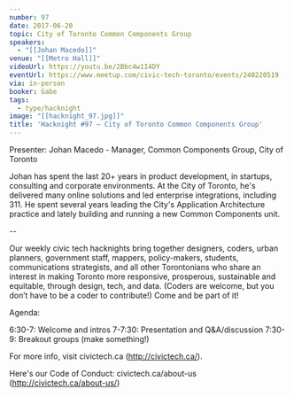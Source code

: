```yaml
---
number: 97
date: 2017-06-20
topic: City of Toronto Common Components Group
speakers:
  - "[[Johan Macedo]]"
venue: "[[Metro Hall]]"
videoUrl: https://youtu.be/2Bbc4w1I4DY
eventUrl: https://www.meetup.com/civic-tech-toronto/events/240220519
via: in-person
booker: Gabe
tags:
  - type/hacknight
image: "[[hacknight_97.jpg]]"
title: 'Hacknight #97 – City of Toronto Common Components Group'
---
```


Presenter: Johan Macedo - Manager, Common Components Group, City of Toronto

Johan has spent the last 20+ years in product development, in startups, consulting and corporate environments. At the City of Toronto, he's delivered many online solutions and led enterprise integrations, including 311. He spent several years leading the City's Application Architecture practice and lately building and running a new Common Components unit.

--

Our weekly civic tech hacknights bring together designers, coders, urban planners, government staff, mappers, policy-makers, students, communications strategists, and all other Torontonians who share an interest in making Toronto more responsive, prosperous, sustainable and equitable, through design, tech, and data. (Coders are welcome, but you don’t have to be a coder to contribute!) Come and be part of it!

Agenda:

6:30-7: Welcome and intros
7-7:30: Presentation and Q&A/discussion
7:30-9: Breakout groups (make something!)

For more info, visit civictech.ca (http://civictech.ca/).

Here's our Code of Conduct: civictech.ca/about-us (http://civictech.ca/about-us/)